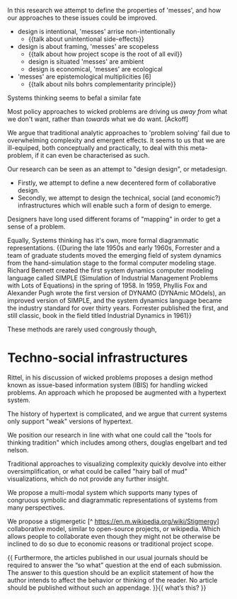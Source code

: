 In this research we attempt to define the properties of 'messes', and how our approaches to these issues could be improved.

- design is intentional, 'messes' arrise non-intentionally
  - {{talk about unintentional side-effects}}
- design is about framing, 'messes' are scopeless
  - {{talk about how project scope is the root of all evil}}
  - design is situated 'messes' are ambient
  - design is economical, 'messes' are ecological
- 'messes' are epistemological multiplicities [6]
  - {{talk about nils bohrs complementarity principle}}

Systems thinking seems to befal a similar fate

Most policy approaches to wicked problems are driving us *away from* what we don't want, rather than *towards* what we do want. [Ackoff]

We argue that traditional analytic approaches to 'problem solving' fail due to overwhelming complexity and emergent effects. It seems to us that we are ill-equiped, both conceptually and practically, to deal with this meta-problem, if it can even be characterised as such.

Our research can be seen as an attempt to "design design", or metadesign.

* Firstly, we attempt to define a new decentered form of collaborative design.
* Secondly, we attempt to design the technical, social (and economic?) infrastructures which will enable such a form of design to emerge.

Designers have long used different forams of "mapping" in order to get a sense of a problem.

Equally, Systems thinking has it's own, more formal diagrammatic representations.
{{During the late 1950s and early 1960s, Forrester and a team of graduate students moved the emerging field of system dynamics from the hand-simulation stage to the formal computer modeling stage. Richard Bennett created the first system dynamics computer modeling language called SIMPLE (Simulation of Industrial Management Problems with Lots of Equations) in the spring of 1958. In 1959, Phyllis Fox and Alexander Pugh wrote the first version of DYNAMO (DYNAmic MOdels), an improved version of SIMPLE, and the system dynamics language became the industry standard for over thirty years. Forrester published the first, and still classic, book in the field titled Industrial Dynamics in 1961}}

These methods are rarely used congrously though,


# Techno-social infrastructures

Rittel, in his discussion of wicked problems proposes a design method known as issue-based information system (IBIS) for handling wicked problems. An approach which he proposed be augmented with a hypertext system.

The history of hypertext is complicated, and we argue that current systems only support "weak" versions of hypertext.

We position our research in line with what one could call the "tools for thinking tradition" which includes among others, douglas engelbart and ted nelson.

Traditional approaches to visualizing complexity quickly devolve into either oversimplification, or what could be called "hairy ball of mud" visualizations, which do not provide any further insight.

We propose a multi-modal system which supports many types of congruous symbolic and diagrammatic representations of systems from many perspectives.

We propose a stigmergetic [^ <https://en.m.wikipedia.org/wiki/Stigmergy>] collaborative model, similar to open-source projects, or wikipedia. Which allows people to collaborate even though they might not be otherwise be inclined to do so due to economic reasons or traditional project scope.

{{ Furthermore, the articles published in our usual journals should be required to answer the “so what” question at the end of each submission. The answer to this question should be an explicit statement of how the author intends to affect the behavior or thinking of the reader. No article should be published without such an appendage. }}{{ what’s this? }}
